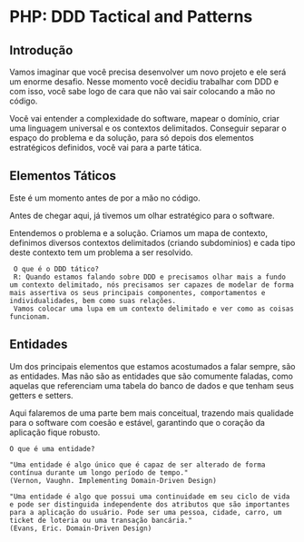 # PHP: DDD Tactical and Patterns

## Introdução
Vamos imaginar que você precisa desenvolver um novo projeto e ele será um enorme desafio. Nesse momento você decidiu trabalhar com DDD e com isso, você sabe logo de cara que não vai sair colocando a mão no código.

Você vai entender a complexidade do software, mapear o domínio, criar uma linguagem universal e os contextos delimitados. Conseguir separar o espaço do problema e da solução, para só depois dos elementos estratégicos definidos, você vai para a parte tática.

## Elementos Táticos
Este é um momento antes de por a mão no código.

Antes de chegar aqui, já tivemos um olhar estratégico para o software. 

Entendemos o problema e a solução. Criamos um mapa de contexto, definimos diversos contextos delimitados (criando subdominios) e cada tipo deste contexto tem um problema a ser resolvido.

     O que é o DDD tático?
     R: Quando estamos falando sobre DDD e precisamos olhar mais a fundo um contexto delimitado, nós precisamos ser capazes de modelar de forma mais assertiva os seus principais componentes, comportamentos e individualidades, bem como suas relações.
     Vamos colocar uma lupa em um contexto delimitado e ver como as coisas funcionam.

## Entidades
Um dos principais elementos que estamos acostumados a falar sempre, são as entidades. Mas não são as entidades que são comumente faladas, como aquelas que referenciam uma tabela do banco de dados e que tenham seus getters e setters.

Aqui falaremos de uma parte bem mais conceitual, trazendo mais qualidade para o software com coesão e estável, garantindo que o coração da aplicação fique robusto.

    O que é uma entidade?

    "Uma entidade é algo único que é capaz de ser alterado de forma contínua durante um longo período de tempo."
    (Vernon, Vaughn. Implementing Domain-Driven Design)

    "Uma entidade é algo que possui uma continuidade em seu ciclo de vida e pode ser distinguida independente dos atributos que são importantes para a aplicação do usuário. Pode ser uma pessoa, cidade, carro, um ticket de loteria ou uma transação bancária."
    (Evans, Eric. Domain-Driven Design)
